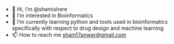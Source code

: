 - 👋 Hi, I’m @shamishere
- 👀 I’m interested in Bioinformatics
- 🌱 I’m currently learning python and tools used in bioinformatics specifically with respect to drug design and machine learning
- 📫 How to reach me sham17anwar@gmail.com

<!---
shamishere/shamishere is a ✨ special ✨ repository because its `README.md` (this file) appears on your GitHub profile.
You can click the Preview link to take a look at your changes.
--->

